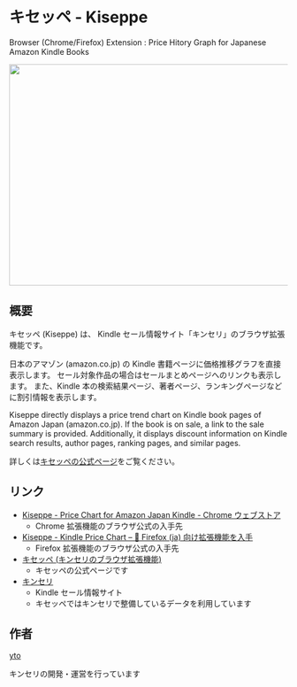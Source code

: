 # キセッペ - Kiseppe

Browser (Chrome/Firefox) Extension : Price Hitory Graph for Japanese Amazon Kindle Books

<img src="https://www.listasin.net/api/img/chex-kiseppe-1280x800.jpg" width="640" height="400">

## 概要

キセッペ (Kiseppe) は、
Kindle セール情報サイト「キンセリ」のブラウザ拡張機能です。

日本のアマゾン (amazon.co.jp) の Kindle 書籍ページに価格推移グラフを直接表示します。
セール対象作品の場合はセールまとめページへのリンクも表示します。
また、Kindle 本の検索結果ページ、著者ページ、ランキングページなどに割引情報を表示します。

Kiseppe directly displays a price trend chart on Kindle book pages of Amazon Japan (amazon.co.jp).
If the book is on sale, a link to the sale summary is provided.
Additionally, it displays discount information on Kindle search results, author pages, ranking pages, and similar pages.

詳しくは[キセッペの公式ページ](https://yapi.ta2o.net/kndlsl/kiseppe/)をご覧ください。

## リンク

- [Kiseppe - Price Chart for Amazon Japan Kindle - Chrome ウェブストア](https://chrome.google.com/webstore/detail/kiseppe-price-chart-for-a/jhmbgbjpbiiklgmfabbcldoddlljplle)
  - Chrome 拡張機能のブラウザ公式の入手先
- [Kiseppe - Kindle Price Chart – 🦊 Firefox (ja) 向け拡張機能を入手](https://addons.mozilla.org/ja/firefox/addon/kiseppe-price-chart-kindle/)
  - Firefox 拡張機能のブラウザ公式の入手先
- [キセッペ (キンセリのブラウザ拡張機能)](https://yapi.ta2o.net/kndlsl/kiseppe/)
  - キセッペの公式ページです
- [キンセリ](https://yapi.ta2o.net/kndlsl)
  - Kindle セール情報サイト
  - キセッペではキンセリで整備しているデータを利用しています
  
## 作者

[yto](https://x.com/yto)

キンセリの開発・運営を行っています




